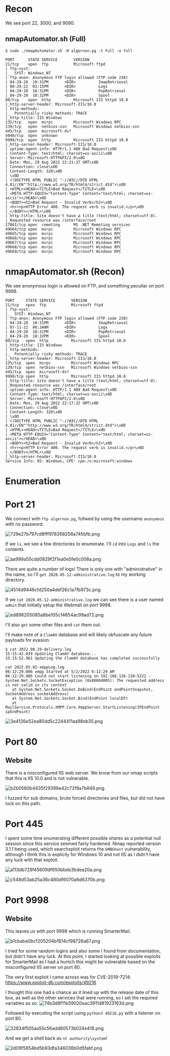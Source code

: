 # Recon

We see port 22, 3000, and 9090.

## nmapAutomator.sh (Full)
```
$ sudo ./nmapAutomator.sh -H algernon.pg -t Full -o full

PORT      STATE SERVICE       VERSION
21/tcp    open  ftp           Microsoft ftpd
| ftp-syst: 
|_  SYST: Windows_NT
| ftp-anon: Anonymous FTP login allowed (FTP code 230)
| 04-29-20  10:31PM       <DIR>          ImapRetrieval
| 08-29-22  03:15PM       <DIR>          Logs
| 04-29-20  10:31PM       <DIR>          PopRetrieval
|_04-29-20  10:32PM       <DIR>          Spool
80/tcp    open  http          Microsoft IIS httpd 10.0
|_http-server-header: Microsoft-IIS/10.0
| http-methods: 
|_  Potentially risky methods: TRACE
|_http-title: IIS Windows
135/tcp   open  msrpc         Microsoft Windows RPC
139/tcp   open  netbios-ssn   Microsoft Windows netbios-ssn
445/tcp   open  microsoft-ds?
5040/tcp  open  unknown
9998/tcp  open  http          Microsoft IIS httpd 10.0
|_http-server-header: Microsoft-IIS/10.0
| uptime-agent-info: HTTP/1.1 400 Bad Request\x0D
| Content-Type: text/html; charset=us-ascii\x0D
| Server: Microsoft-HTTPAPI/2.0\x0D
| Date: Mon, 29 Aug 2022 22:21:37 GMT\x0D
| Connection: close\x0D
| Content-Length: 326\x0D
| \x0D
| <!DOCTYPE HTML PUBLIC "-//W3C//DTD HTML 4.01//EN""http://www.w3.org/TR/html4/strict.dtd">\x0D
| <HTML><HEAD><TITLE>Bad Request</TITLE>\x0D
| <META HTTP-EQUIV="Content-Type" Content="text/html; charset=us-ascii"></HEAD>\x0D
| <BODY><h2>Bad Request - Invalid Verb</h2>\x0D
| <hr><p>HTTP Error 400. The request verb is invalid.</p>\x0D
|_</BODY></HTML>\x0D
| http-title: Site doesn't have a title (text/html; charset=utf-8).
|_Requested resource was /interface/root
17001/tcp open  remoting      MS .NET Remoting services
49664/tcp open  msrpc         Microsoft Windows RPC
49665/tcp open  msrpc         Microsoft Windows RPC
49666/tcp open  msrpc         Microsoft Windows RPC
49667/tcp open  msrpc         Microsoft Windows RPC
49668/tcp open  msrpc         Microsoft Windows RPC
49669/tcp open  msrpc         Microsoft Windows RPC
```

# nmapAutomator.sh (Recon)

We see anonymous login is allowed on FTP, and something peculiar on port 9998.

```
PORT     STATE SERVICE       VERSION
21/tcp   open  ftp           Microsoft ftpd
| ftp-syst: 
|_  SYST: Windows_NT
| ftp-anon: Anonymous FTP login allowed (FTP code 230)
| 04-29-20  10:31PM       <DIR>          ImapRetrieval
| 07-11-22  08:34AM       <DIR>          Logs
| 04-29-20  10:31PM       <DIR>          PopRetrieval
|_04-29-20  10:32PM       <DIR>          Spool
80/tcp   open  http          Microsoft IIS httpd 10.0
|_http-title: IIS Windows
| http-methods: 
|_  Potentially risky methods: TRACE
|_http-server-header: Microsoft-IIS/10.0
135/tcp  open  msrpc         Microsoft Windows RPC
139/tcp  open  netbios-ssn   Microsoft Windows netbios-ssn
445/tcp  open  microsoft-ds?
9998/tcp open  http          Microsoft IIS httpd 10.0
| http-title: Site doesn't have a title (text/html; charset=utf-8).
|_Requested resource was /interface/root
| uptime-agent-info: HTTP/1.1 400 Bad Request\x0D
| Content-Type: text/html; charset=us-ascii\x0D
| Server: Microsoft-HTTPAPI/2.0\x0D
| Date: Mon, 29 Aug 2022 22:17:32 GMT\x0D
| Connection: close\x0D
| Content-Length: 326\x0D
| \x0D
| <!DOCTYPE HTML PUBLIC "-//W3C//DTD HTML 4.01//EN""http://www.w3.org/TR/html4/strict.dtd">\x0D
| <HTML><HEAD><TITLE>Bad Request</TITLE>\x0D
| <META HTTP-EQUIV="Content-Type" Content="text/html; charset=us-ascii"></HEAD>\x0D
| <BODY><h2>Bad Request - Invalid Verb</h2>\x0D
| <hr><p>HTTP Error 400. The request verb is invalid.</p>\x0D
|_</BODY></HTML>\x0D
|_http-server-header: Microsoft-IIS/10.0
Service Info: OS: Windows; CPE: cpe:/o:microsoft:windows
```

# Enumeration

# Port 21

We connect with `ftp algernon.pg`, follwed by using the username `anonymous` with no password.

![729e27b797cd8fff978268258a745bfb.png](../_resources/729e27b797cd8fff978268258a745bfb.png)

If we `ls`, we see a few directories to enumerate. I'll `cd` into `Logs` and `ls` the contents.

![aa999a55cdd0829f2f1ea0e5fe0c008a.png](../_resources/aa999a55cdd0829f2f1ea0e5fe0c008a.png)

There are quite a number of logs! There is only one with "administrative" in the name, so I'll `get 2020.05.12-administrative.log` to my working directory.

![4514d9446cfd250a4def26c1a7fb973c.png](../_resources/4514d9446cfd250a4def26c1a7fb973c.png)

If we `cat 2020.05.12-administrative.log` we can see there is a user named `admin` that initially setup the Webmail on port 9998.

![ed896205085a8be105c14654ac99ad72.png](../_resources/ed896205085a8be105c14654ac99ad72.png)

I'll also `get` some other files and `cat` them out.

I'll make note of a `ClamAV` database and will likely obfuscate any future payloads for evasion.

```
$ cat 2022.08.29-delivery.log      
15:15:42.039 Updating ClamAV database...
15:15:52.961 Updating the ClamAV database has completed successfully
```

```
cat 2022.05.02-xmppLog.log 
06:12:29.086 xmpp Started at 5/2/2022 6:12:29 AM
06:12:29.086 Could not start listening on 192.168.120.110:5222 - System.Net.Sockets.SocketException (0x80004005): The requested address is not valid in its context
   at System.Net.Sockets.Socket.DoBind(EndPoint endPointSnapshot, SocketAddress socketAddress)
   at System.Net.Sockets.Socket.Bind(EndPoint localEP)
   at MailService.Protocols.XMPP.Core.XmppServer.StartListening(IPEndPoint ipEndPoint)
```

![3e4126e52ea80dd5c2244411aa98eb35.png](../_resources/3e4126e52ea80dd5c2244411aa98eb35.png)

# Port 80

## Website

There is a misconfigured IIS web server. We know from our nmap scripts that this is IIS 10.0 and is not vulnerable.

![b2b0580b4435f29396e42c72f8a7b849.png](../_resources/b2b0580b4435f29396e42c72f8a7b849.png)

I fuzzed for sub domains, brute forced directories and files, but did not have luck on this path.

# Port 445

I spent some time enumerating different possible shares as a potential null session since this service seemed fairly hardened. Nmap reported version 3.1.1 being used, which searchsploit returns the `SMBGhost` vulnerability, although I think this is explicily for Windows 10 and not IIS as I didn't have any luck with that exploit.

![a113db729f45609df650bbeb3bdea20a.png](../_resources/a113db729f45609df650bbeb3bdea20a.png)

![c548d53ab25a36c480df6070a6d6370b.png](../_resources/c548d53ab25a36c480df6070a6d6370b.png)

# Port 9998

## Website

This leaves us with port 9998 which is running SmarterMail.

![b1cbaba0bcf205204b1614cf98726a67.png](../_resources/b1cbaba0bcf205204b1614cf98726a67.png)

I tried for some random logins and also some I found from documentation, but didn't have any luck. At this point, I started looking at possible exploits for SmarterMail as I had a huntch this might be vulnerable based on the misconfigured IIS server on port 80.

The very first exploit I came across was for CVE-2019-7214:
https://www.exploit-db.com/exploits/49216

I thought this one had a chance as it lined up with the release date of this box, as well as the other services that were running, so I set the required variables as so:
![74b3d8f11b59020eac3911d81923163d.png](../_resources/74b3d8f11b59020eac3911d81923163d.png)

Followed by executing the script using `python3 49216.py` with a listener on port 80.

![32834f505aa55c56add80573b024e418.png](../_resources/32834f505aa55c56add80573b024e418.png)

And we get a shell back as `nt authority\system`! 

![2d09f5854bd5b93dfa346036b0d5fabf.png](../_resources/2d09f5854bd5b93dfa346036b0d5fabf.png)